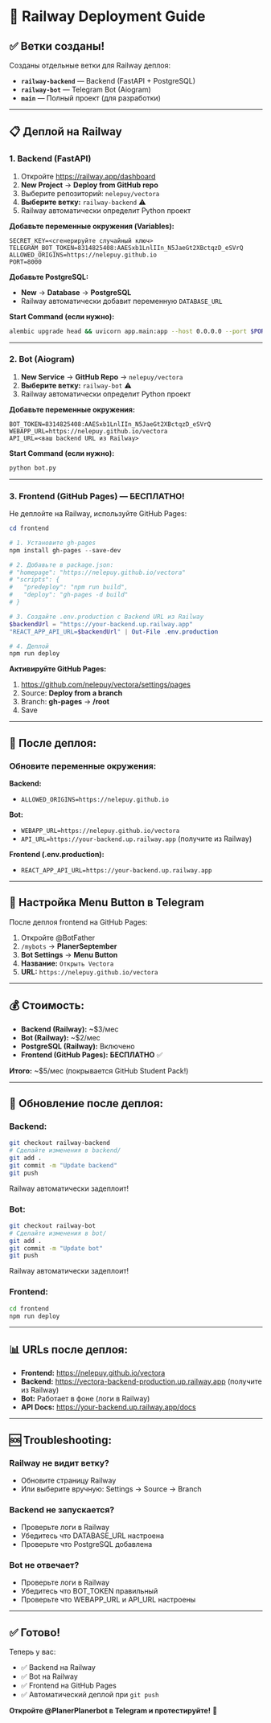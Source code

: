 # 🚀 Railway Deployment Guide

## ✅ Ветки созданы!

Созданы отдельные ветки для Railway деплоя:

- **`railway-backend`** — Backend (FastAPI + PostgreSQL)
- **`railway-bot`** — Telegram Bot (Aiogram)
- **`main`** — Полный проект (для разработки)

---

## 📋 Деплой на Railway

### 1. Backend (FastAPI)

1. Откройте https://railway.app/dashboard
2. **New Project** → **Deploy from GitHub repo**
3. Выберите репозиторий: `nelepuy/vectora`
4. **Выберите ветку:** `railway-backend` ⚠️
5. Railway автоматически определит Python проект

**Добавьте переменные окружения (Variables):**

```env
SECRET_KEY=<сгенерируйте случайный ключ>
TELEGRAM_BOT_TOKEN=8314825408:AAESxb1LnlIIn_N5JaeGt2XBctqzD_eSVrQ
ALLOWED_ORIGINS=https://nelepuy.github.io
PORT=8000
```

**Добавьте PostgreSQL:**
- **New** → **Database** → **PostgreSQL**
- Railway автоматически добавит переменную `DATABASE_URL`

**Start Command (если нужно):**
```bash
alembic upgrade head && uvicorn app.main:app --host 0.0.0.0 --port $PORT
```

---

### 2. Bot (Aiogram)

1. **New Service** → **GitHub Repo** → `nelepuy/vectora`
2. **Выберите ветку:** `railway-bot` ⚠️
3. Railway автоматически определит Python проект

**Добавьте переменные окружения:**

```env
BOT_TOKEN=8314825408:AAESxb1LnlIIn_N5JaeGt2XBctqzD_eSVrQ
WEBAPP_URL=https://nelepuy.github.io/vectora
API_URL=<ваш backend URL из Railway>
```

**Start Command (если нужно):**
```bash
python bot.py
```

---

### 3. Frontend (GitHub Pages) — БЕСПЛАТНО!

Не деплойте на Railway, используйте GitHub Pages:

```powershell
cd frontend

# 1. Установите gh-pages
npm install gh-pages --save-dev

# 2. Добавьте в package.json:
# "homepage": "https://nelepuy.github.io/vectora"
# "scripts": {
#   "predeploy": "npm run build",
#   "deploy": "gh-pages -d build"
# }

# 3. Создайте .env.production с Backend URL из Railway
$backendUrl = "https://your-backend.up.railway.app"
"REACT_APP_API_URL=$backendUrl" | Out-File .env.production

# 4. Деплой
npm run deploy
```

**Активируйте GitHub Pages:**
1. https://github.com/nelepuy/vectora/settings/pages
2. Source: **Deploy from a branch**
3. Branch: **gh-pages** → **/root**
4. Save

---

## 🔗 После деплоя:

### Обновите переменные окружения:

**Backend:**
- `ALLOWED_ORIGINS=https://nelepuy.github.io`

**Bot:**
- `WEBAPP_URL=https://nelepuy.github.io/vectora`
- `API_URL=https://your-backend.up.railway.app` (получите из Railway)

**Frontend (.env.production):**
- `REACT_APP_API_URL=https://your-backend.up.railway.app`

---

## 🤖 Настройка Menu Button в Telegram

После деплоя frontend на GitHub Pages:

1. Откройте @BotFather
2. `/mybots` → **PlanerSeptember**
3. **Bot Settings** → **Menu Button**
4. **Название:** `Открыть Vectora`
5. **URL:** `https://nelepuy.github.io/vectora`

---

## 💰 Стоимость:

- **Backend (Railway):** ~$3/мес
- **Bot (Railway):** ~$2/мес
- **PostgreSQL (Railway):** Включено
- **Frontend (GitHub Pages):** **БЕСПЛАТНО** ✅

**Итого:** ~$5/мес (покрывается GitHub Student Pack!)

---

## 🔄 Обновление после деплоя:

### Backend:
```bash
git checkout railway-backend
# Сделайте изменения в backend/
git add .
git commit -m "Update backend"
git push
```
Railway автоматически задеплоит!

### Bot:
```bash
git checkout railway-bot
# Сделайте изменения в bot/
git add .
git commit -m "Update bot"
git push
```
Railway автоматически задеплоит!

### Frontend:
```bash
cd frontend
npm run deploy
```

---

## 📊 URLs после деплоя:

- **Frontend:** https://nelepuy.github.io/vectora
- **Backend:** https://vectora-backend-production.up.railway.app (получите из Railway)
- **Bot:** Работает в фоне (логи в Railway)
- **API Docs:** https://your-backend.up.railway.app/docs

---

## 🆘 Troubleshooting:

### Railway не видит ветку?
- Обновите страницу Railway
- Или выберите вручную: Settings → Source → Branch

### Backend не запускается?
- Проверьте логи в Railway
- Убедитесь что DATABASE_URL настроена
- Проверьте что PostgreSQL добавлена

### Bot не отвечает?
- Проверьте логи в Railway
- Убедитесь что BOT_TOKEN правильный
- Проверьте что WEBAPP_URL и API_URL настроены

---

## ✅ Готово!

Теперь у вас:
- ✅ Backend на Railway
- ✅ Bot на Railway
- ✅ Frontend на GitHub Pages
- ✅ Автоматический деплой при `git push`

**Откройте @PlanerPlanerbot в Telegram и протестируйте!** 🎉
